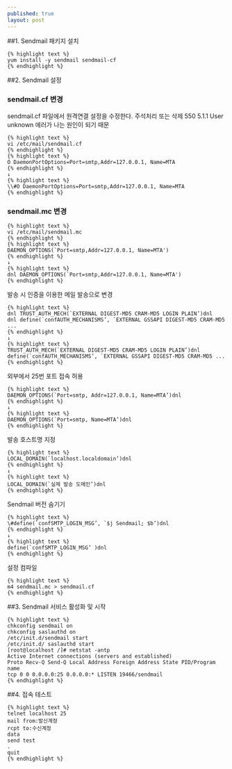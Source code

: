 ```yaml
---
published: true
layout: post
---
```


##1. Sendmail 패키지 설치

    {% highlight text %}
	yum install -y sendmail sendmail-cf
    {% endhighlight %}

##2. Sendmail 설정

### sendmail.cf 변경

sendmail.cf 파일에서 원격연결 설정을 수정한다. 주석처리 또는 삭제
550 5.1.1 User unknown 에러가 나는 원인이 되기 때문

    {% highlight text %}
    vi /etc/mail/sendmail.cf
    {% endhighlight %} 
    {% highlight text %}
    O DaemonPortOptions=Port=smtp,Addr=127.0.0.1, Name=MTA
    {% endhighlight %}   
    ↓
    {% highlight text %}
    \\#O DaemonPortOptions=Port=smtp,Addr=127.0.0.1, Name=MTA
    {% endhighlight %}

### sendmail.mc 변경

    {% highlight text %}
    vi /etc/mail/sendmail.mc
    {% endhighlight %}    
    {% highlight text %}
    DAEMON_OPTIONS(`Port=smtp,Addr=127.0.0.1, Name=MTA')
    {% endhighlight %}    
    ↓
    {% highlight text %}
    dnl DAEMON_OPTIONS(`Port=smtp,Addr=127.0.0.1, Name=MTA')
    {% endhighlight %}

발송 시 인증을 이용한 메일 발송으로 변경
  
    {% highlight text %}
    dnl TRUST_AUTH_MECH(`EXTERNAL DIGEST-MD5 CRAM-MD5 LOGIN PLAIN’)dnl
    dnl define(`confAUTH_MECHANISMS’, `EXTERNAL GSSAPI DIGEST-MD5 CRAM-MD5 ...
    {% endhighlight %}
    ↓
    {% highlight text %}
    TRUST_AUTH_MECH(`EXTERNAL DIGEST-MD5 CRAM-MD5 LOGIN PLAIN’)dnl
    define(`confAUTH_MECHANISMS’, `EXTERNAL GSSAPI DIGEST-MD5 CRAM-MD5 ...
    {% endhighlight %}

외부에서 25번 포트 접속 허용
    
    {% highlight text %}
    DAEMON_OPTIONS(`Port=smtp, Addr=127.0.0.1, Name=MTA’)dnl
    {% endhighlight %}
    ↓
    {% highlight text %}
    DAEMON_OPTIONS(`Port=smtp, Name=MTA’)dnl
    {% endhighlight %}

발송 호스트명 지정

    {% highlight text %}
    LOCAL_DOMAIN(`localhost.localdomain’)dnl
    {% endhighlight %}
    ↓
    {% highlight text %}
    LOCAL_DOMAIN(`실제 발송 도메인’)dnl
    {% endhighlight %}

Sendmail 버전 숨기기

    {% highlight text %}
    \#define(`confSMTP_LOGIN_MSG’, `$j Sendmail; $b’)dnl
    {% endhighlight %}   
    ↓
    {% highlight text %}
    define(`confSMTP_LOGIN_MSG’ )dnl
    {% endhighlight %}

설정 컴파일

    {% highlight text %}
    m4 sendmail.mc > sendmail.cf
    {% endhighlight %}

##3. Sendmail 서비스 활성화 및 시작

    {% highlight text %}
    chkconfig sendmail on
    chkconfig saslauthd on
    /etc/init.d/sendmail start
    /etc/init.d/ saslauthd start
    [root@localhost /]# netstat -antp
    Active Internet connections (servers and established)
    Proto Recv-Q Send-Q Local Address Foreign Address State PID/Program name
    tcp 0 0 0.0.0.0:25 0.0.0.0:* LISTEN 19466/sendmail
    {% endhighlight %}

##4. 접속 테스트

    {% highlight text %}
    telnet localhost 25
    mail from:발신계정
    rcpt to:수신계정
    data
    send test
    .
    quit
    {% endhighlight %}